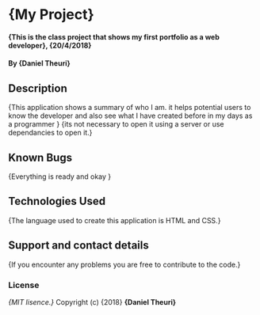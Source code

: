 # {My Project}
#### {This is the class project that shows my first portfolio as a web developer}, {20/4/2018}
#### By **{Daniel Theuri}**
## Description
{This application shows a summary of who I am. it helps potential users to know the developer and also see what I have created before in my days as a programmer }
{its not necessary to open it using a server or use dependancies to open it.}
## Known Bugs
{Everything is ready and okay }
## Technologies Used
{The language used to create this application is HTML and CSS.}
## Support and contact details
{If you encounter any problems you are free to contribute to the code.}
### License
*{MIT lisence.}*
Copyright (c) {2018} **{Daniel Theuri}**
